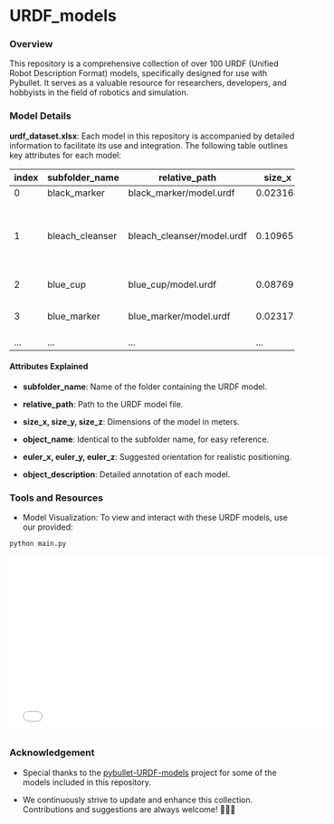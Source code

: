 # URDF_models

### Overview
This repository is a comprehensive collection of over 100 URDF (Unified Robot Description Format) models, specifically designed for use with Pybullet. 
It serves as a valuable resource for researchers, developers, and hobbyists in the field of robotics and simulation.

### Model Details

**urdf_dataset.xlsx**: Each model in this repository is accompanied by detailed information to facilitate its use and integration. The following table outlines key attributes for each model:


| index | subfolder_name   | relative_path                | size_x     | size_y     | size_z     | object_name     | euler_x | euler_y | euler_z | object_description                                                                                           |
|-------|------------------|------------------------------|------------|------------|------------|-----------------|---------|---------|---------|-------------------------------------------------------------------------------------------------------------|
| 0     | black_marker     | black_marker/model.urdf      | 0.023168   | 0.151316   | 0.022861   | black_marker    | 0       | 0       | 0       | a black marker pen                                                                                          |
| 1     | bleach_cleanser  | bleach_cleanser/model.urdf   | 0.109653   | 0.07443    | 0.257586   | bleach_cleanser | 0       | 0       | 0       | a white bleach cleanser with the "Soft Scrub" brand label on it. The label is blue and green.                |
| 2     | blue_cup         | blue_cup/model.urdf          | 0.087695   | 0.112706   | 0.074358   | blue_cup        | 0       | 0       | 0       | A greyish-blue mug.                                                                                         |
| 3     | blue_marker      | blue_marker/model.urdf       | 0.023173   | 0.15136    | 0.022867   | blue_marker     | 0       | 0       | 0       | A marker with a blue cap and a black body.                                                                  |
| ...     | ...        | ...         | ...   | ...   | ...   | ...       | ...       | ...       | ...       | ... |

<!-- | 4     | blue_moon        | blue_moon/model.urdf         | 0.063152   | 0.102187   | 0.258420   | blue_moon       | 0       | 0       | 0       | Laundry detergent in a red bottle with a Chinese brand label reading "Blue Moon". The bottle cap is darker. | -->

#### Attributes Explained
- **subfolder_name**: Name of the folder containing the URDF model.

- **relative_path**: Path to the URDF model file.

- **size_x, size_y, size_z**: Dimensions of the model in meters.

- **object_name**:  Identical to the subfolder name, for easy reference.

- **euler_x, euler_y, euler_z**: Suggested orientation for realistic positioning.

- **object_description**: Detailed annotation of each model.


### Tools and Resources
- Model Visualization: To view and interact with these URDF models, use our provided: 
  
```
python main.py
```

<iframe width="560" height="315" src="URDF_dataset.mp4" frameborder="0" allowfullscreen></iframe>


### Acknowledgement

- Special thanks to the [pybullet-URDF-models](https://github.com/ChenEating716/pybullet-URDF-models) project for some of the models included in this repository.

- We continuously strive to update and enhance this collection. Contributions and suggestions are always welcome! 💪💪💪